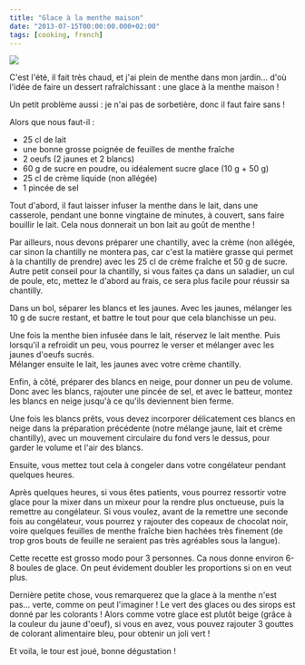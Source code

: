 ```yaml
---
title: "Glace à la menthe maison"
date: "2013-07-15T00:00:00.000+02:00"
tags: [cooking, french]
---
```


![](/img/misc/d7a50452ecab11e2a64d22000a9f1590_7.jpg)  

C'est l'été, il fait très chaud, et j'ai plein de menthe dans mon jardin... d'où l'idée de faire un dessert rafraîchissant : une glace à la menthe maison !  

Un petit problème aussi : je n'ai pas de sorbetière, donc il faut faire sans !  

Alors que nous faut-il :  

*   25 cl de lait
*   une bonne grosse poignée de feuilles de menthe fraîche
*   2 oeufs (2 jaunes et 2 blancs)
*   60 g de sucre en poudre, ou idéalement sucre glace (10 g + 50 g)
*   25 cl de crème liquide (non allégée)
*   1 pincée de sel

Tout d'abord, il faut laisser infuser la menthe dans le lait, dans une casserole, pendant une bonne vingtaine de minutes, à couvert, sans faire bouillir le lait. Cela nous donnerait un bon lait au goût de menthe !  

Par ailleurs, nous devons préparer une chantilly, avec la crème (non allégée, car sinon la chantilly ne montera pas, car c'est la matière grasse qui permet à la chantilly de prendre) avec les 25 cl de crème fraîche et 50 g de sucre. Autre petit conseil pour la chantilly, si vous faites ça dans un saladier, un cul de poule, etc, mettez le d'abord au frais, ce sera plus facile pour réussir sa chantilly.  

Dans un bol, séparer les blancs et les jaunes. Avec les jaunes, mélanger les 10 g de sucre restant, et battre le tout pour que cela blanchisse un peu.  

Une fois la menthe bien infusée dans le lait, réservez le lait menthe. Puis lorsqu'il a refroidit un peu, vous pourrez le verser et mélanger avec les jaunes d'oeufs sucrés.  
Mélanger ensuite le lait, les jaunes avec votre crème chantilly.  

Enfin, à côté, préparer des blancs en neige, pour donner un peu de volume. Donc avec les blancs, rajouter une pincée de sel, et avec le batteur, montez les blancs en neige jusqu'à ce qu'ils deviennent bien ferme.  

Une fois les blancs prêts, vous devez incorporer délicatement ces blancs en neige dans la préparation précédente (notre mélange jaune, lait et crème chantilly), avec un mouvement circulaire du fond vers le dessus, pour garder le volume et l'air des blancs.  

Ensuite, vous mettez tout cela à congeler dans votre congélateur pendant quelques heures.  

Après quelques heures, si vous êtes patients, vous pourrez ressortir votre glace pour la mixer dans un mixeur pour la rendre plus onctueuse, puis la remettre au congélateur. Si vous voulez, avant de la remettre une seconde fois au congélateur, vous pourrez y rajouter des copeaux de chocolat noir, voire quelques feuilles de menthe fraîche bien hachées très finement (de trop gros bouts de feuille ne seraient pas très agréables sous la langue).  

Cette recette est grosso modo pour 3 personnes. Ca nous donne environ 6-8 boules de glace. On peut évidement doubler les proportions si on en veut plus.  

Dernière petite chose, vous remarquerez que la glace à la menthe n'est pas... verte, comme on peut l'imaginer ! Le vert des glaces ou des sirops est donné par les colorants ! Alors comme votre glace est plutôt beige (grâce à la couleur du jaune d'oeuf), si vous en avez, vous pouvez rajouter 3 gouttes de colorant alimentaire bleu, pour obtenir un joli vert !  

Et voila, le tour est joué, bonne dégustation !
